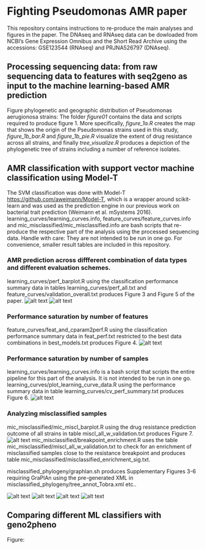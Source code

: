 # Fighting Pseudomonas AMR paper 
This repository contains instructions to re-produce the main analyses and figures in the paper. The DNAseq and RNAseq data can be dowloaded from NCBI’s Gene Expression Omnibus and the Short Read Archive using the accessions: GSE123544 (RNAseq) and PRJNA526797 (DNAseq).
## Processing sequencing data: from raw sequencing data to features with seq2geno as input to the machine learning-based AMR prediction 
Figure phylogenetic and geographic distribution of Pseudomonas aerugionosa strains:
The folder *figure01* contains the data and scripts required to produce figure 1. More specifically, *figure_1a.R* creates the map that shows the origin of the Pseudomonas strains used in this study, *figure_1b_bar.R* and *figure_1b_pie.R* visualize the extent of drug resistance across all strains, and finally *tree_visualize.R* produces a depiction of the phylogenetic tree of strains including a number of reference isolates.  
## AMR classification with support vector machine classification using Model-T
The SVM classification was done with Model-T https://github.com/aweimann/Model-T, which is a wrapper around scikit-learn and was used as the prediction engine in our previous work on bacterial trait prediction (Weimann et al. mSystems 2016).
learning_curves/learning_curves.info, feature_curves/feature_curves.info and mic_misclassified/mic_misclassified.info are bash scripts that re-produce the respective part of the analysis using the processed sequencing data. Handle with care: They are not intended to be run in one go. For convenience, smaller result tables are included in this repository. 
### AMR prediction across diffferent combination of data types and different evaluation schemes.
learning_curves/perf_barplot.R using the classification performance summary data in tables learning_curves/perf_all.txt and feature_curves/validation_overall.txt produces Figure 3 and Figure 5 of the paper.
![alt text](https://github.com/hzi-bifo/Fighting_PA_AMR_paper/blob/master/learning_curves/cv_acc_standardcv_barplot_all_measures.png)
![alt text](https://github.com/hzi-bifo/Fighting_PA_AMR_paper/blob/master/learning_curves/cv_acc_standard_vs_blockcv_boxplot_all.png)
### Performance saturation by number of features
feature_curves/feat_and_cparam2perf.R using the classification performance summary data in feat_perf.txt restricted to the best data combinations in best_models.txt produces Figure 4. 
![alt text](https://github.com/hzi-bifo/Fighting_PA_AMR_paper/blob/master/feature_curves/c-param_vs_perf.png)
### Performance saturation by number of samples
learning_curves/learning_curves.info is a bash script that scripts the entire pipeline for this part of the analysis. It is not intended to be run in one go.
learning_curves/plot_learning_curve_data.R using the performance summary data in table learning_curves/cv_perf_summary.txt produces Figure 6.
![alt text](https://github.com/hzi-bifo/Fighting_PA_AMR_paper/blob/master/learning_curves/learning_curve_selected.png)
### Analyzing misclassified samples
mic_misclassified/mic_miscl_barplot.R using the drug resistance prediction outcome of all strains in table miscl_all_w_validation.txt produces Figure 7. 
![alt text](https://github.com/hzi-bifo/Fighting_PA_AMR_paper/blob/master/mic_misclassified/mic_vs_miscl_selected.png)
mic_misclassified/breakpoint_enrichment.R uses the table mic_misclassified/miscl_all_w_validation.txt to check for an enrichment of misclassified samples close to the resistance breakpoint and produces table mic_misclassified/misclassified_enrichment_sig.txt. 

misclassified_phylogeny/graphlan.sh produces Supplementary Figures 3-6 requiring GraPlAn using the pre-generated XML in misclassified_phylogeny/tree_annot_Tobra.xml etc..

![alt text](https://github.com/hzi-bifo/Fighting_PA_AMR_paper/blob/master/misclassified_phylogeny/tree_cefta.png)
![alt text](https://github.com/hzi-bifo/Fighting_PA_AMR_paper/blob/master/misclassified_phylogeny/tree_cipro.png)
![alt text](https://github.com/hzi-bifo/Fighting_PA_AMR_paper/blob/master/misclassified_phylogeny/tree_mero.png)
![alt text](https://github.com/hzi-bifo/Fighting_PA_AMR_paper/blob/master/misclassified_phylogeny/tree_tobra.png)
## Comparing different ML classifiers with geno2pheno 
Figure:
